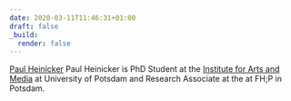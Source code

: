 ```yaml
---
date: 2020-03-11T11:46:31+01:00
draft: false
_build:
  render: false
---
```


<a href="http://paulheinicker.com/" rel="author">Paul Heinicker</a> Paul Heinicker is PhD Student at the [Institute for Arts and Media](https://www.uni-potsdam.de/de/ikm) at University of Potsdam and Research Associate at the  at FH;P in Potsdam.
